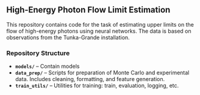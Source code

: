 ## High-Energy Photon Flow Limit Estimation

This repository contains code for the task of estimating upper limits on the flow of high-energy photons using neural networks. The data is based on observations from the Tunka-Grande installation.

### Repository Structure

- **`models/`** – Contain models 
- **`data_prep/`** – Scripts for preparation of Monte Carlo and experimental data. Includes cleaning, formatting, and feature generation.  
- **`train_utils/`** – Utilities for training: train, evaluation, logging, etc.

